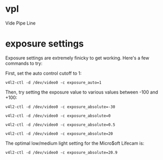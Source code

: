 # vpl

Vide Pipe Line


# exposure settings

Exposure settings are extremely finicky to get working. Here's a few commands to try:

First, set the auto control cutoff to 1:

`v4l2-ctl -d /dev/video0 -c exposure_auto=1`

Then, try setting the exposure value to various values between -100 and +100:

`v4l2-ctl -d /dev/video0 -c exposure_absolute=-30`

`v4l2-ctl -d /dev/video0 -c exposure_absolute=0`

`v4l2-ctl -d /dev/video0 -c exposure_absolute=0.5`

`v4l2-ctl -d /dev/video0 -c exposure_absolute=20`

The optimal low/medium light setting for the Micro$oft Lifecam is:

`v4l2-ctl -d /dev/video0 -c exposure_absolute=20.9`
